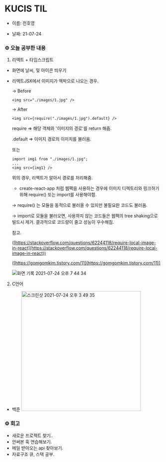# KUCIS TIL

- 이름: 전호영

- 날짜: 21-07-24

### ⚙️ 오늘 공부한 내용

1. 리액트 + 타입스크립트

- 화면에 날씨, 및 아이콘 띄우기
- 리액트JSX에서 이미지가 엑박으로 나오는 경우.

  → Before

  ```tsx
  <img src="./images/1.jpg" />
  ```
 
  → After

  ```tsx
  <img src={require("./images/1.jpg").default} />
  ```

  require ⇒ 해당 객체와 '이미지의 경로'를 return 해줌.

  .default ⇒ 이미지 경로의 이미지를 불러옴.

  또는

  ```tsx
  import img1 from "./images/1.jpg";
  ...
  <img src={img1} />
  ```

  위의 경우, 리액트가 알아서 경로를 처리해줌.

  - create-react-app 처럼 웹팩을 사용하는 경우에 이미지 디렉토리와 링크하기 위해 require() 또는 import를 사용해야함.

  → require() 는 모듈을 동적으로 불러올 수 있지만 불필요한 코드도 불러옴.

  → import로 모듈을 불러오면, 사용하지 않는 코드들은 웹팩의 tree shaking으로 빌드시 제거. 결과적으로 코드량이 줄고 성능이 우수해짐.

  참고.

  ([https://stackoverflow.com/questions/62244118/require-local-image-in-react](https://stackoverflow.com/questions/62244118/require-local-image-in-react))

  ([https://gomgomkim.tistory.com/11](https://gomgomkim.tistory.com/11))

  ![화면 기록 2021-07-24 오후 7 44 34](https://user-images.githubusercontent.com/78394999/126870441-1371da9d-3887-467e-b639-905a690eaf1b.gif)

2. C언어

- 백준
  <img width="384" alt="스크린샷 2021-07-24 오후 3 49 35" src="https://user-images.githubusercontent.com/78394999/126870522-988c30b8-92b9-4c15-9f13-8e9f573505a6.png">

### ⚙️ 회고

- 새로운 프로젝트 찾기..
- 안써본 훅 연습해보기.
- 메일 받아오는 api 찾아보기.
- 자료구조 큐, 스택 공부.
